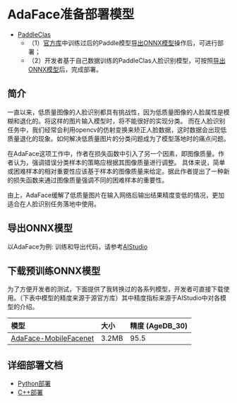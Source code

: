 # AdaFace准备部署模型

- [PaddleClas](https://github.com/PaddlePaddle/PaddleClas/)
  - （1）[官方库](https://github.com/PaddlePaddle/PaddleClas/)中训练过后的Paddle模型[导出ONNX模型](#导出ONNX模型)操作后，可进行部署；
  - （2）开发者基于自己数据训练的PaddleClas人脸识别模型，可按照[导出ONNX模型](#%E5%AF%BC%E5%87%BAONNX%E6%A8%A1%E5%9E%8B)后，完成部署。

## 简介
一直以来，低质量图像的人脸识别都具有挑战性，因为低质量图像的人脸属性是模糊和退化的。将这样的图片输入模型时，将不能很好的实现分类。
而在人脸识别任务中，我们经常会利用opencv的仿射变换来矫正人脸数据，这时数据会出现低质量退化的现象。如何解决低质量图片的分类问题成为了模型落地时的痛点问题。

在AdaFace这项工作中，作者在损失函数中引入了另一个因素，即图像质量。作者认为，强调错误分类样本的策略应根据其图像质量进行调整。
具体来说，简单或困难样本的相对重要性应该基于样本的图像质量来给定。据此作者提出了一种新的损失函数来通过图像质量强调不同的困难样本的重要性。

由上，AdaFace缓解了低质量图片在输入网络后输出结果精度变低的情况，更加适合在人脸识别任务落地中使用。


## 导出ONNX模型
以AdaFace为例:
训练和导出代码，请参考[AIStudio](https://aistudio.baidu.com/aistudio/projectdetail/4479879?contributionType=1)


## 下载预训练ONNX模型

为了方便开发者的测试，下面提供了我转换过的各系列模型，开发者可直接下载使用。（下表中模型的精度来源于源官方库）其中精度指标来源于AIStudio中对各模型的介绍。

| 模型                                                                                                          | 大小    | 精度 (AgeDB_30) |
|:------------------------------------------------------------------------------------------------------------|:------|:--------------|
| [AdaFace-MobileFacenet](https://bj.bcebos.com/fastdeploy/models/onnx/mobile_face_net_ada_face_112x112.onnx) | 3.2MB | 95.5          |

## 详细部署文档

- [Python部署](python)
- [C++部署](cpp)
